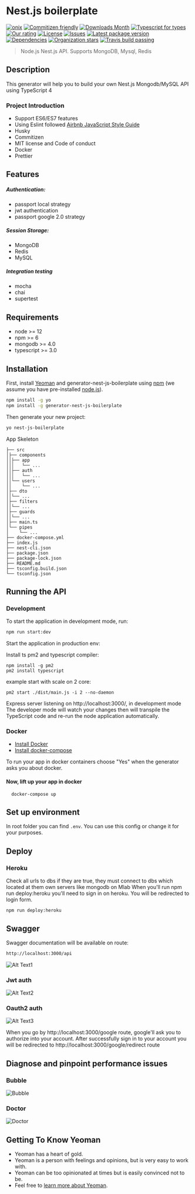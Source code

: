 # Nest.js boilerplate

[![onix](https://img.shields.io/badge/onix-systems-blue.svg)](https://onix-systems.com/)
[![Commitizen friendly](https://img.shields.io/badge/commitizen-friendly-brightgreen.svg)](http://commitizen.github.io/cz-cli/)
[![Downloads Month](https://img.shields.io/jsdelivr/npm/hm/generator-nestjs-boilerplate?style=flat&color=green)](https://www.npmjs.com/package/@onix-systems/generator-nestjs-boilerplate)
[![Typescript for types](https://img.shields.io/npm/types/typescript)](https://www.typescriptlang.org/)
[![Our rating](https://img.shields.io/librariesio/sourcerank/npm/generator-nest-js-boilerplate?color=green&label=Rating)](https://www.npmjs.com/package/@onix-systems/generator-nestjs-boilerplate)
[![License](https://img.shields.io/npm/l/generator-nest-js-boilerplate)](https://www.npmjs.com/package/@onix-systems/generator-nestjs-boilerplate)
[![Issues](https://img.shields.io/github/issues/Onix-Systems/nest-js-boilerplate?color=green)](https://github.com/Onix-Systems/nest-js-boilerplate/issues)
[![Latest package version](https://img.shields.io/npm/v/generator-nest-js-boilerplate)](https://www.npmjs.com/package/@onix-systems/generator-nestjs-boilerplate)
[![Dependencies](https://img.shields.io/librariesio/release/npm/@onix-systems/generator-nestjs-boilerplate)](https://www.npmjs.com/package/@onix-systems/generator-nestjs-boilerplate)
[![Organization stars](https://img.shields.io/github/stars/Onix-Systems?label=Onix%20Stars&style=social)](https://github.com/Onix-Systems)
[![Travis build passing](https://api.travis-ci.org/Onix-Systems/nest-js-boilerplate.svg?branch=master)](https://github.com/Onix-Systems/nest-js-boilerplate)

> Node.js Nest.js API. Supports MongoDB, Mysql, Redis

## Description
This generator will help you to build your own Nest.js Mongodb/MySQL API using TypeScript 4

### Project Introduction
- Support ES6/ES7 features
- Using Eslint followed [Airbnb JavaScript Style Guide](https://github.com/airbnb/javascript)
- Husky
- Commitizen
- MIT license and Code of conduct
- Docker
- Prettier

## Features
##### Authentication:
- passport local strategy
- jwt authentication
- passport google 2.0 strategy
##### Session Storage:
- MongoDB
- Redis
- MySQL
##### Integration testing
- mocha
- chai
- supertest

## Requirements

- node >= 12
- npm >= 6
- mongodb >= 4.0
- typescript >= 3.0

## Installation

First, install [Yeoman](http://yeoman.io) and generator-nest-js-boilerplate using [npm](https://www.npmjs.com/) (we assume you have pre-installed [node.js](https://nodejs.org/)).

```bash
npm install -g yo
npm install -g generator-nest-js-boilerplate
```

Then generate your new project:

```bash
yo nest-js-boilerplate
```

App Skeleton

```
├── src
│├── components
││├── app
│││   └── ...
││├── auth
│││   └── ...
││└── users
││    └── ...
│├── dto
││└── ...
│├── filters
││└── ...
│├── guards
││└── ...
│├── main.ts
│└── pipes
│    └── ...
├── docker-compose.yml
├── index.js
├── nest-cli.json
├── package.json
├── package-lock.json
├── README.md
├── tsconfig.build.json
└── tsconfig.json

```

## Running the API
### Development
To start the application in development mode, run:

```bash
npm run start:dev
```

Start the application in production env:

Install ts pm2 and typescript compiler:
```
npm install -g pm2
pm2 install typescript
```

example start with scale on 2 core:
```
pm2 start ./dist/main.js -i 2 --no-daemon
```

Express server listening on http://localhost:3000/, in development mode
The developer mode will watch your changes then will transpile the TypeScript code and re-run the node application automatically.

### Docker

* [Install Docker](https://docs.docker.com/get-docker/)
* [Install docker-compose](https://docs.docker.com/compose/install/)

To run your app in docker containers choose "Yes" when the generator asks you about docker.
 
#### Now, lift up your app in docker 
``` 
  docker-compose up 
```
  
## Set up environment
In root folder you can find `.env`. You can use this config or change it for your purposes.

## Deploy 
### Heroku
Check all urls to dbs if they are true, they must connect to dbs which located at them own servers like mongodb on Mlab
When you'll run npm run deploy:heroku you'll need to sign in on heroku. You will be redirected to login form.

```
npm run deploy:heroku
```

        
## Swagger
Swagger documentation will be available on route:
```bash
http://localhost:3000/api
```
![Alt Text1](https://media.giphy.com/media/XEUyeEL03IcaZYw6SB/giphy.gif)

### Jwt auth
![Alt Text2](https://media.giphy.com/media/QUKuolFMyd0WsNFIUH/giphy.gif)

### Oauth2 auth
![Alt Text3](https://media.giphy.com/media/RiWDyLQwXaJXu972SM/giphy.gif)

When you go by http://localhost:3000/google route, google'll ask you to authorize into your account. After successfully sign in to your account you will be redirected to http://localhost:3000/google/redirect route

## Diagnose and pinpoint performance issues

### Bubble
![Bubble](https://i.ibb.co/tY6MQKR/Screenshot-from-2020-10-01-17-08-03.png)

### Doctor
![Doctor](https://i.ibb.co/FmD5dSk/Screenshot-from-2020-10-01-17-11-41.png)

## Getting To Know Yeoman

* Yeoman has a heart of gold.
* Yeoman is a person with feelings and opinions, but is very easy to work with.
* Yeoman can be too opinionated at times but is easily convinced not to be.
* Feel free to [learn more about Yeoman](http://yeoman.io/).

[travis-image]: https://travis-ci.org/caiobsouza/generator-ts-node-api.svg?branch=master
[travis-url]: https://travis-ci.org/caiobsouza/generator-ts-node-api
